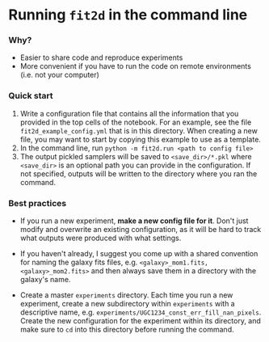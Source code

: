 # Running `fit2d` in the command line

### Why?
- Easier to share code and reproduce experiments
- More convenient if you have to run the code on remote environments (i.e. not your computer)

### Quick start
1. Write a configuration file that contains all the information that you provided in the top cells of the notebook. For an example, see the file `fit2d_example_config.yml` that is in this directory. When creating a new file, you may want to start by copying this example to use as a template.
2. In the command line, run `python -m fit2d.run <path to config file>`
3. The output pickled samplers will be saved to `<save_dir>/*.pkl` where `<save_dir>` is an optional path you can provide in the configuration. If not specified, outputs will be written to the directory where you ran the command.

### Best practices
- If you run a new experiment, **make a new config file for it**. Don't just modify and overwrite an existing configuration, as it will be hard to track what outputs were produced with what settings.

- If you haven't already, I suggest you come up with a shared convention for naming the galaxy fits files, e.g. `<galaxy>_mom1.fits, <galaxy>_mom2.fits>` and then always save them in a directory with the galaxy's name.

- Create a master `experiments` directory. Each time you run a new experiment, create a new subdirectory within `experiments` with a descriptive name, e.g. `experiments/UGC1234_const_err_fill_nan_pixels`. Create the new configuration for the experiment within its directory, and make sure to `cd` into this directory before running the command.

